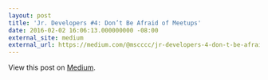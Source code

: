 ```yaml
---
layout: post
title: 'Jr. Developers #4: Don’t Be Afraid of Meetups'
date: 2016-02-02 16:06:13.000000000 -08:00
external_site: medium
external_url: https://medium.com/@mscccc/jr-developers-4-don-t-be-afraid-of-meetups-bf7dc67f58d0#.rtieh14ci
---
```

<!-- link[https://medium.com/@mscccc/jr-developers-4-don-t-be-afraid-of-meetups-bf7dc67f58d0#.rtieh14ci] -->

View this post on [Medium](https://medium.com/@mscccc/jr-developers-4-don-t-be-afraid-of-meetups-bf7dc67f58d0#.rtieh14ci).
